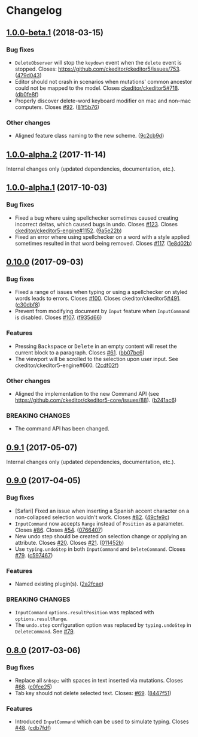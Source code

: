 Changelog
=========

## [1.0.0-beta.1](https://github.com/ckeditor/ckeditor5-typing/compare/v1.0.0-alpha.2...v1.0.0-beta.1) (2018-03-15)

### Bug fixes

* `DeleteObserver` will stop the `keydown` event when the `delete` event is stopped. Closes: https://github.com/ckeditor/ckeditor5/issues/753. ([479d043](https://github.com/ckeditor/ckeditor5-typing/commit/479d043))
* Editor should not crash in scenarios when mutations' common ancestor could not be mapped to the model. Closes [ckeditor/ckeditor5#718](https://github.com/ckeditor/ckeditor5/issues/718). ([db0fe8f](https://github.com/ckeditor/ckeditor5-typing/commit/db0fe8f))
* Properly discover delete-word keyboard modifier on mac and non-mac computers. Closes [#92](https://github.com/ckeditor/ckeditor5-typing/issues/92). ([81f5b76](https://github.com/ckeditor/ckeditor5-typing/commit/81f5b76))

### Other changes

* Aligned feature class naming to the new scheme. ([9c2cb9d](https://github.com/ckeditor/ckeditor5-typing/commit/9c2cb9d))


## [1.0.0-alpha.2](https://github.com/ckeditor/ckeditor5-typing/compare/v1.0.0-alpha.1...v1.0.0-alpha.2) (2017-11-14)

Internal changes only (updated dependencies, documentation, etc.).

## [1.0.0-alpha.1](https://github.com/ckeditor/ckeditor5-typing/compare/v0.10.0...v1.0.0-alpha.1) (2017-10-03)

### Bug fixes

* Fixed a bug where using spellchecker sometimes caused creating incorrect deltas, which caused bugs in undo. Closes [#123](https://github.com/ckeditor/ckeditor5-typing/issues/123). Closes [ckeditor/ckeditor5-engine#1152](https://github.com/ckeditor/ckeditor5-engine/issues/1152). ([9a5e22b](https://github.com/ckeditor/ckeditor5-typing/commit/9a5e22b))
* Fixed an error where using spellchecker on a word with a style applied sometimes resulted in that word being removed. Closes [#117](https://github.com/ckeditor/ckeditor5-typing/issues/117). ([1e8d02b](https://github.com/ckeditor/ckeditor5-typing/commit/1e8d02b))


## [0.10.0](https://github.com/ckeditor/ckeditor5-typing/compare/v0.9.1...v0.10.0) (2017-09-03)

### Bug fixes

* Fixed a range of issues when typing or using a spellchecker on styled words leads to errors. Closes [#100](https://github.com/ckeditor/ckeditor5-typing/issues/100). Closes ckeditor/ckeditor5[#491](https://github.com/ckeditor/ckeditor5-typing/issues/491). ([c30dbf8](https://github.com/ckeditor/ckeditor5-typing/commit/c30dbf8))
* Prevent from modifying document by `Input` feature when `InputCommand` is disabled. Closes [#107](https://github.com/ckeditor/ckeditor5-typing/issues/107). ([f935d66](https://github.com/ckeditor/ckeditor5-typing/commit/f935d66))

### Features

* Pressing <kbd>Backspace</kbd> or <kbd>Delete</kbd> in an empty content will reset the current block to a paragraph. Closes [#61](https://github.com/ckeditor/ckeditor5-typing/issues/61). ([bb07bc6](https://github.com/ckeditor/ckeditor5-typing/commit/bb07bc6))
* The viewport will be scrolled to the selection upon user input. See ckeditor/ckeditor5-engine#660. ([2cdf02f](https://github.com/ckeditor/ckeditor5-typing/commit/2cdf02f))

### Other changes

* Aligned the implementation to the new Command API (see https://github.com/ckeditor/ckeditor5-core/issues/88). ([b241ac6](https://github.com/ckeditor/ckeditor5-typing/commit/b241ac6))

### BREAKING CHANGES

* The command API has been changed.


## [0.9.1](https://github.com/ckeditor/ckeditor5-typing/compare/v0.9.0...v0.9.1) (2017-05-07)

Internal changes only (updated dependencies, documentation, etc.).

## [0.9.0](https://github.com/ckeditor/ckeditor5-typing/compare/v0.8.0...v0.9.0) (2017-04-05)

### Bug fixes

* [Safari] Fixed an issue when inserting a Spanish accent character on a non-collapsed selection wouldn't work. Closes [#82](https://github.com/ckeditor/ckeditor5-typing/issues/82). ([49cfe9c](https://github.com/ckeditor/ckeditor5-typing/commit/49cfe9c))
* `InputCommand` now accepts `Range` instead of `Position` as a parameter. Closes [#86](https://github.com/ckeditor/ckeditor5-typing/issues/86). Closes [#54](https://github.com/ckeditor/ckeditor5-typing/issues/54). ([0766407](https://github.com/ckeditor/ckeditor5-typing/commit/0766407))
* New undo step should be created on selection change or applying an attribute. Closes [#20](https://github.com/ckeditor/ckeditor5-typing/issues/20). Closes [#21](https://github.com/ckeditor/ckeditor5-typing/issues/21). ([011452b](https://github.com/ckeditor/ckeditor5-typing/commit/011452b))
* Use `typing.undoStep` in both `InputCommand` and `DeleteCommand`. Closes [#79](https://github.com/ckeditor/ckeditor5-typing/issues/79). ([c597467](https://github.com/ckeditor/ckeditor5-typing/commit/c597467))

### Features

* Named existing plugin(s). ([2a2fcae](https://github.com/ckeditor/ckeditor5-typing/commit/2a2fcae))

### BREAKING CHANGES

* `InputCommand` `options.resultPosition` was replaced with `options.resultRange`.
* The `undo.step` configuration option was replaced by `typing.undoStep` in `DeleteCommand`. See [#79](https://github.com/ckeditor/ckeditor5-typing/issues/79).


## [0.8.0](https://github.com/ckeditor/ckeditor5-typing/compare/v0.7.0...v0.8.0) (2017-03-06)

### Bug fixes

* Replace all `&nbsp;` with spaces in text inserted via mutations. Closes [#68](https://github.com/ckeditor/ckeditor5/issues/68). ([c0fce25](https://github.com/ckeditor/ckeditor5-typing/commit/c0fce25))
* Tab key should not delete selected text. Closes: [#69](https://github.com/ckeditor/ckeditor5/issues/69). ([8447f51](https://github.com/ckeditor/ckeditor5-typing/commit/8447f51))

### Features

* Introduced `InputCommand` which can be used to simulate typing. Closes [#48](https://github.com/ckeditor/ckeditor5/issues/48). ([cdb7fdf](https://github.com/ckeditor/ckeditor5-typing/commit/cdb7fdf))
